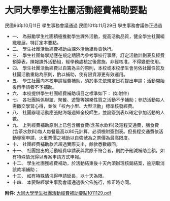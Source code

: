 # 大同大學學生社團活動經費補助要點
民國96年10月11日 學生事務會議通過
民國101年11月29日 學生事務會議修正通過

- 一、 為鼓勵學生社團積極推動學生課外活動，提高活動品質，健全學生社團組織發展，特訂定本要點。
- 二、 學生社團活動經費補助由課外活動組負責執行。
- 三、 學生社團每學期應在規定期限內參考學校行事曆，訂定活動計劃表及經費預算表，陳報課外活動組，經學務處核定後實施，非經核准，不得變更使用。
- 四、 學生社團活動經費以自籌為主的原則，本校或本校學生會另依社團性質及社團活動重點為原則，酌以補助，使有限資源更有效運用。
- 五、 學生社團向本校申請經費補助，須於事先依規定日程提出申請；活動開始後再申請者不予補助。
- 六、 本校提供學生社團經費補助項目之標準如下：
(如附件)
- 七、 各社團純係聯誼、聚餐、遊覽等娛樂性質之活動不予補助；參訪活動每人需繳交學習心得，並依「校內小型、大型活動」標準核發經費。
- 八、 社團辦理活動應張貼海報週知全校師生，並設簽到表以確定參加活動的人數。
- 九、 上列經費補助原則上已包含膳食費(含茶水飲料)及短程交通費，膳食費(含茶水飲料)每人每餐最高以80元計算，必須檢附簽到表。但長程交通費依活動專案申請，火車票價之補助以自強號為之票價為最高限度。
- 十、 社團經費補助款若超過實際支出，餘款悉數繳回。
- 十一、 社團提出的活動經費申請表與實際不符合者，則酌予刪減補助金額。如有特殊情況得以專案申請方式申報。
- 十二、 學生社團獲經費補助，於活動結束後十天內須辦理核銷結案，逾期取消該款項補助；
- 十三、 如有特殊情況得申請延長，以十天為限。
- 十四、 本要點經學生事務會議通過後公佈施行，修正時亦同。

**附件:** [大同大學學生社團活動經費補助要點1011129.pdf](https://tturule.ttu.edu.tw/rulelist/ruledl.php?rid=235&Seq=2296)